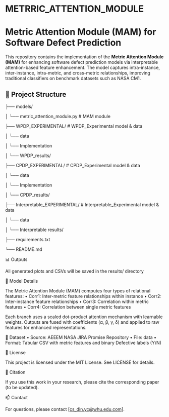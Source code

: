 # METRRIC_ATTENTION_MODULE
# Metric Attention Module (MAM) for Software Defect Prediction

This repository contains the implementation of the **Metric Attention Module (MAM)** for enhancing software defect prediction models via interpretable attention-based feature enhancement. The model captures intra-instance, inter-instance, intra-metric, and cross-metric relationships, improving traditional classifiers on benchmark datasets such as NASA CM1.

## 📂 Project Structure
├── models/

│   └── metric_attention_module.py   # MAM module 

├── WPDP_EXPERIMENTAL/           # WPDP_Experimental model & data

│   └── data  

│   └── Implementation

│   └── WPDP_results/

├── CPDP_EXPERIMENTAL/           # CPDP_Experimental model & data

│   └── data  

│   └── Implementation   

│   └── CPDP_results/

├── Interpretable_EXPERIMENTAL/           # Interpretable_Experimental model & data

│   └── data  

│   └── Interpretable results/

├── requirements.txt

└── README.md

📊 Outputs

All generated plots and CSVs will be saved in the results/ directory

🧠 Model Details

The Metric Attention Module (MAM) computes four types of relational features:
	•	Corr1: Inter-metric feature relationships within instance
	•	Corr2: Inter-instance feature relationships
	•	Corr3: Correlation within metric features
	•	Corr4: Correlation between single metric features

Each branch uses a scaled dot-product attention mechanism with learnable weights. Outputs are fused with coefficients (α, β, γ, δ) and applied to raw features for enhanced representations.

📄 Dataset
	•	Source: AEEEM NASA JIRA Promise Repository
	•	File: data
	•	Format: Tabular CSV with metric features and binary Defective labels (Y/N)

📜 License

This project is licensed under the MIT License. See LICENSE for details.

🔬 Citation

If you use this work in your research, please cite the corresponding paper (to be updated).

📫 Contact

For questions, please contact [cs_din.yc@whu.edu.com].
